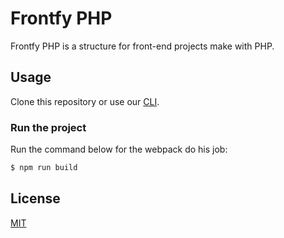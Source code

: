 # Frontfy PHP

Frontfy PHP is a structure for front-end projects make with PHP.

## Usage

Clone this repository or use our [CLI](https://github.com/owfrontend/frontfy-cli).

### Run the project

Run the command below for the webpack do his job:

```sh
$ npm run build
```

License
----

[MIT](http://opensource.org/licenses/MIT)
